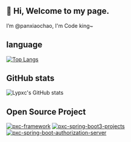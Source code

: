 
## 👋 Hi, Welcome to my page.
I’m @panxiaochao, I'm Code king~

## language
[![Top Langs](https://github-readme-stats.vercel.app/api/top-langs/?username=panxiaochao&layout=compact)](https://github.com/panxiaochao)

## GitHub stats
![Lypxc's GitHub stats](https://github-readme-stats.vercel.app/api?username=panxiaochao&bg_color=30,e96443,904e95&title_color=fff&text_color=fff)

## Open Source Project
[![pxc-framework](https://github-readme-stats.vercel.app/api/pin/?username=panxiaochao&repo=pxc-framework)](https://github.com/panxiaochao/pxc-framework)
[![pxc-spring-boot3-projects](https://github-readme-stats.vercel.app/api/pin/?username=panxiaochao&repo=pxc-spring-boot3-projects)](https://github.com/panxiaochao/pxc-spring-boot3-projects)
[![pxc-spring-boot-authorization-server](https://github-readme-stats.vercel.app/api/pin/?username=panxiaochao&repo=pxc-spring-boot-authorization-server)](https://github.com/panxiaochao/pxc-spring-boot-authorization-server)

<!---
panxiaochao/panxiaochao is a ✨ special ✨ repository because its `README.md` (this file) appears on your GitHub profile.
You can click the Preview link to take a look at your changes.
--->
